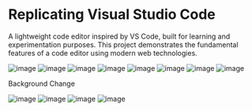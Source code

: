 
# Replicating Visual Studio Code 

A lightweight code editor inspired by VS Code, built for learning and experimentation purposes. This project demonstrates the fundamental features of a code editor using modern web technologies.

![image](https://github.com/user-attachments/assets/4d6003a7-b713-4f58-9cf8-8fbd80ec0b3f)
![image](https://github.com/user-attachments/assets/dba893f7-186f-4dac-8e5f-4f65391cce55)
![image](https://github.com/user-attachments/assets/8a2726ec-6b71-47c8-94f4-01e481f04c4e)
![image](https://github.com/user-attachments/assets/df17650d-506c-4ad6-9be9-1c07a8f39b97)
![image](https://github.com/user-attachments/assets/45a215fe-9bf4-4f2b-a1ed-0115255e02a6)
![image](https://github.com/user-attachments/assets/56b19ccb-9f7a-4d7d-9371-426acc841cd3)
![image](https://github.com/user-attachments/assets/f740cc50-a8f7-4f19-a13a-7bde48309100)
![image](https://github.com/user-attachments/assets/ad2cbc75-f26b-4c70-a8fe-d0a4574e82f2)

Background Change

![image](https://github.com/user-attachments/assets/0b0ce75e-89f7-432d-9506-f3a9c67d00ae)
![image](https://github.com/user-attachments/assets/def5a9c4-6bc5-4f7b-9f5a-17ac841028ed)
![image](https://github.com/user-attachments/assets/f59167aa-0a9a-4ac1-919f-c1c4f7bc8587)
![image](https://github.com/user-attachments/assets/5efda53a-8e96-4250-a529-93474128a47a)











